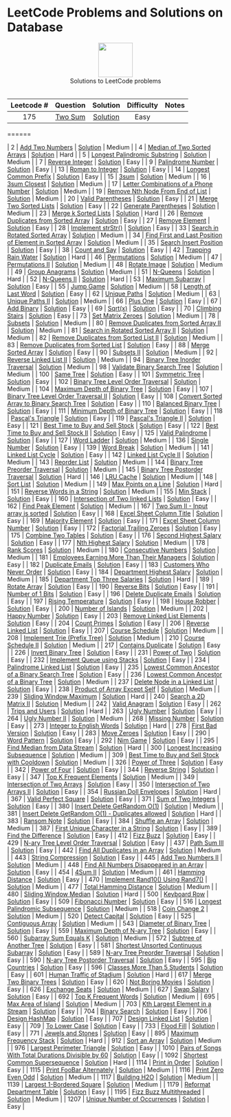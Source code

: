 # LeetCode Problems and Solutions on Database

<p align="center">
    <img height=80 src="https://leetcode.com/static/webpack_bundles/images/logo-dark.e99485d9b.svg">
  <br> Solutions to LeetCode problems
  <br><br>
</p>


|   Leetcode #  |  Question  |  Solution    | Difficulty | Notes | 
|:----:|:---:|:---:|:---:|:---:|
|  175  | [Two Sum](https://leetcode.com/problems/two-sum)  | [Solution](https://github.com/RodneyShag/LeetCode_solutions/blob/master/Solutions/Two%20Sum.md)  |    Easy    |

======

|   2  | [Add Two Numbers](https://leetcode.com/problems/add-two-numbers)                                                                                 | [Solution](https://github.com/RodneyShag/LeetCode_solutions/blob/master/Solutions/Add%20Two%20Numbers.md)                                                       |   Medium   |
|   4  | [Median of Two Sorted Arrays](https://leetcode.com/problems/median-of-two-sorted-arrays)                                                         | [Solution](https://github.com/RodneyShag/LeetCode_solutions/blob/master/Solutions/Median%20of%20Two%20Sorted%20Arrays.md)                                       |    Hard    |
|   5  | [Longest Palindromic Substring](https://leetcode.com/problems/longest-palindromic-substring)                                                     | [Solution](https://github.com/RodneyShag/LeetCode_solutions/blob/master/Solutions/Longest%20Palindromic%20Substring.md)                                         |   Medium   |
|   7  | [Reverse Integer](https://leetcode.com/problems/reverse-integer)                                                                                 | [Solution](https://github.com/RodneyShag/LeetCode_solutions/blob/master/Solutions/Reverse%20Integer.md)                                                         |    Easy    |
|   9  | [Palindrome Number](https://leetcode.com/problems/palindrome-number)                                                                             | [Solution](https://github.com/RodneyShag/LeetCode_solutions/blob/master/Solutions/Palindrome%20Number.md)                                                       |    Easy    |
|  13  | [Roman to Integer](https://leetcode.com/problems/roman-to-integer)                                                                               | [Solution](https://github.com/RodneyShag/LeetCode_solutions/blob/master/Solutions/Roman%20to%20Integer.md)                                                      |    Easy    |
|  14  | [Longest Common Prefix](https://leetcode.com/problems/longest-common-prefix)                                                                     | [Solution](https://github.com/RodneyShag/LeetCode_solutions/blob/master/Solutions/Longest%20Common%20Prefix.md)                                                 |    Easy    |
|  15  | [3sum](https://leetcode.com/problems/3sum)                                                                                                       | [Solution](https://github.com/RodneyShag/LeetCode_solutions/blob/master/Solutions/3sum.md)                                                                      |   Medium   |
|  16  | [3sum Closest](https://leetcode.com/problems/3sum-closest)                                                                                       | [Solution](https://github.com/RodneyShag/LeetCode_solutions/blob/master/Solutions/3sum%20Closest.md)                                                            |   Medium   |
|  17  | [Letter Combinations of a Phone Number](https://leetcode.com/problems/letter-combinations-of-a-phone-number)                                     | [Solution](https://github.com/RodneyShag/LeetCode_solutions/blob/master/Solutions/Letter%20Combinations%20of%20a%20Phone%20Number.md)                           |   Medium   |
|  19  | [Remove Nth Node From End of List](https://leetcode.com/problems/remove-nth-node-from-end-of-list)                                               | [Solution](https://github.com/RodneyShag/LeetCode_solutions/blob/master/Solutions/Remove%20Nth%20Node%20From%20End%20of%20List.md)                              |   Medium   |
|  20  | [Valid Parentheses](https://leetcode.com/problems/valid-parentheses)                                                                             | [Solution](https://github.com/RodneyShag/LeetCode_solutions/blob/master/Solutions/Valid%20Parentheses.md)                                                       |    Easy    |
|  21  | [Merge Two Sorted Lists](https://leetcode.com/problems/merge-two-sorted-lists)                                                                   | [Solution](https://github.com/RodneyShag/LeetCode_solutions/blob/master/Solutions/Merge%20Two%20Sorted%20Lists.md)                                              |    Easy    |
|  22  | [Generate Parentheses](https://leetcode.com/problems/generate-parentheses)                                                                       | [Solution](https://github.com/RodneyShag/LeetCode_solutions/blob/master/Solutions/Generate%20Parentheses.md)                                                    |   Medium   |
|  23  | [Merge k Sorted Lists](https://leetcode.com/problems/merge-k-sorted-lists)                                                                       | [Solution](https://github.com/RodneyShag/LeetCode_solutions/blob/master/Solutions/Merge%20k%20Sorted%20Lists.md)                                                |    Hard    |
|  26  | [Remove Duplicates from Sorted Array](https://leetcode.com/problems/remove-duplicates-from-sorted-array)                                         | [Solution](https://github.com/RodneyShag/LeetCode_solutions/blob/master/Solutions/Remove%20Duplicates%20from%20Sorted%20Array.md)                               |    Easy    |
|  27  | [Remove Element](https://leetcode.com/problems/remove-element)                                                                                   | [Solution](https://github.com/RodneyShag/LeetCode_solutions/blob/master/Solutions/Remove%20Element.md)                                                          |    Easy    |
|  28  | [Implement strStr()](https://leetcode.com/problems/implement-strstr)                                                                             | [Solution](https://github.com/RodneyShag/LeetCode_solutions/blob/master/Solutions/Implement%20strStr.md)                                                        |    Easy    |
|  33  | [Search in Rotated Sorted Array](https://leetcode.com/problems/search-in-rotated-sorted-array)                                                   | [Solution](https://github.com/RodneyShag/LeetCode_solutions/blob/master/Solutions/Search%20in%20Rotated%20Sorted%20Array.md)                                    |   Medium   |
|  34  | [Find First and Last Position of Element in Sorted Array](https://leetcode.com/problems/find-first-and-last-position-of-element-in-sorted-array) | [Solution](https://github.com/RodneyShag/LeetCode_solutions/blob/master/Solutions/Find%20First%20and%20Last%20Position%20of%20Element%20in%20Sorted%20Array.md) |   Medium   |
|  35  | [Search Insert Position](https://leetcode.com/problems/search-insert-position)                                                                   | [Solution](https://github.com/RodneyShag/LeetCode_solutions/blob/master/Solutions/Search%20Insert%20Position.md)                                                |    Easy    |
|  38  | [Count and Say](https://leetcode.com/problems/count-and-say)                                                                                     | [Solution](https://github.com/RodneyShag/LeetCode_solutions/blob/master/Solutions/Count%20and%20Say.md)                                                         |    Easy    |
|  42  | [Trapping Rain Water](https://leetcode.com/problems/trapping-rain-water)                                                                         | [Solution](https://github.com/RodneyShag/LeetCode_solutions/blob/master/Solutions/Trapping%20Rain%20Water.md)                                                   |    Hard    |
|  46  | [Permutations](https://leetcode.com/problems/permutations)                                                                                       | [Solution](https://github.com/RodneyShag/LeetCode_solutions/blob/master/Solutions/Permutations.md)                                                              |   Medium   |
|  47  | [Permutations II](https://leetcode.com/problems/permutations-ii)                                                                                 | [Solution](https://github.com/RodneyShag/LeetCode_solutions/blob/master/Solutions/Permutations%20II.md)                                                         |   Medium   |
|  48  | [Rotate Image](https://leetcode.com/problems/rotate-image)                                                                                       | [Solution](https://github.com/RodneyShag/LeetCode_solutions/blob/master/Solutions/Rotate%20Image.md)                                                            |   Medium   |
|  49  | [Group Anagrams](https://leetcode.com/problems/group-anagrams)                                                                                   | [Solution](https://github.com/RodneyShag/LeetCode_solutions/blob/master/Solutions/Group%20Anagrams.md)                                                          |   Medium   |
|  51  | [N-Queens](https://leetcode.com/problems/n-queens)                                                                                               | [Solution](https://github.com/RodneyShag/LeetCode_solutions/blob/master/Solutions/N-Queens.md)                                                                  |    Hard    |
|  52  | [N-Queens II](https://leetcode.com/problems/n-queens-ii)                                                                                         | [Solution](https://github.com/RodneyShag/LeetCode_solutions/blob/master/Solutions/N-Queens%20II.md)                                                             |    Hard    |
|  53  | [Maximum Subarray](https://leetcode.com/problems/maximum-subarray)                                                                               | [Solution](https://github.com/RodneyShag/LeetCode_solutions/blob/master/Solutions/Maximum%20Subarray.md)                                                        |    Easy    |
|  55  | [Jump Game](https://leetcode.com/problems/jump-game)                                                                                             | [Solution](https://github.com/RodneyShag/LeetCode_solutions/blob/master/Solutions/Jump%20Game.md)                                                               |   Medium   |
|  58  | [Length of Last Word](https://leetcode.com/problems/length-of-last-word)                                                                         | [Solution](https://github.com/RodneyShag/LeetCode_solutions/blob/master/Solutions/Length%20of%20Last%20Word.md)                                                 |    Easy    |
|  62  | [Unique Paths](https://leetcode.com/problems/unique-paths)                                                                                       | [Solution](https://github.com/RodneyShag/LeetCode_solutions/blob/master/Solutions/Unique%20Paths.md)                                                            |   Medium   |
|  63  | [Unique Paths II](https://leetcode.com/problems/unique-paths-ii)                                                                                 | [Solution](https://github.com/RodneyShag/LeetCode_solutions/blob/master/Solutions/Unique%20Paths%20II.md)                                                       |   Medium   |
|  66  | [Plus One](https://leetcode.com/problems/plus-one)                                                                                               | [Solution](https://github.com/RodneyShag/LeetCode_solutions/blob/master/Solutions/Plus%20One.md)                                                                |    Easy    |
|  67  | [Add Binary](https://leetcode.com/problems/add-binary)                                                                                           | [Solution](https://github.com/RodneyShag/LeetCode_solutions/blob/master/Solutions/Add%20Binary.md)                                                              |    Easy    |
|  69  | [Sqrt(x)](https://leetcode.com/problems/sqrtx)                                                                                                   | [Solution](https://github.com/RodneyShag/LeetCode_solutions/blob/master/Solutions/Sqrt(x).md)                                                                   |    Easy    |
|  70  | [Climbing Stairs](https://leetcode.com/problems/climbing-stairs)                                                                                 | [Solution](https://github.com/RodneyShag/LeetCode_solutions/blob/master/Solutions/Climbing%20Stairs.md)                                                         |    Easy    |
|  73  | [Set Matrix Zeroes](https://leetcode.com/problems/set-matrix-zeroes)                                                                             | [Solution](https://github.com/RodneyShag/LeetCode_solutions/blob/master/Solutions/Set%20Matrix%20Zeroes.md)                                                     |   Medium   |
|  78  | [Subsets](https://leetcode.com/problems/subsets)                                                                                                 | [Solution](https://github.com/RodneyShag/LeetCode_solutions/blob/master/Solutions/Subsets.md)                                                                   |   Medium   |
|  80  | [Remove Duplicates from Sorted Array II](https://leetcode.com/problems/remove-duplicates-from-sorted-array-ii)                                   | [Solution](https://github.com/RodneyShag/LeetCode_solutions/blob/master/Solutions/Remove%20Duplicates%20from%20Sorted%20Array%20II.md)                          |   Medium   |
|  81  | [Search in Rotated Sorted Array II](https://leetcode.com/problems/search-in-rotated-sorted-array-ii)                                             | [Solution](https://github.com/RodneyShag/LeetCode_solutions/blob/master/Solutions/Search%20in%20Rotated%20Sorted%20Array%20II.md)                               |   Medium   |
|  82  | [Remove Duplicates from Sorted List II](https://leetcode.com/problems/remove-duplicates-from-sorted-list-ii)                                     | [Solution](https://github.com/RodneyShag/LeetCode_solutions/blob/master/Solutions/Remove%20Duplicates%20from%20Sorted%20List%20II.md)                           |   Medium   |
|  83  | [Remove Duplicates from Sorted List](https://leetcode.com/problems/remove-duplicates-from-sorted-list)                                           | [Solution](https://github.com/RodneyShag/LeetCode_solutions/blob/master/Solutions/Remove%20Duplicates%20from%20Sorted%20List.md)                                |    Easy    |
|  88  | [Merge Sorted Array](https://leetcode.com/problems/merge-sorted-array)                                                                           | [Solution](https://github.com/RodneyShag/LeetCode_solutions/blob/master/Solutions/Merge%20Sorted%20Array.md)                                                    |    Easy    |
|  90  | [Subsets II](https://leetcode.com/problems/subsets-ii)                                                                                           | [Solution](https://github.com/RodneyShag/LeetCode_solutions/blob/master/Solutions/Subsets%20II.md)                                                              |   Medium   |
|  92  | [Reverse Linked List II](https://leetcode.com/problems/reverse-linked-list-ii)                                                                   | [Solution](https://github.com/RodneyShag/LeetCode_solutions/blob/master/Solutions/Reverse%20Linked%20List%20II.md)                                              |   Medium   |
|  94  | [Binary Tree Inorder Traversal](https://leetcode.com/problems/binary-tree-inorder-traversal)                                                     | [Solution](https://github.com/RodneyShag/LeetCode_solutions/blob/master/Solutions/Binary%20Tree%20Inorder%20Traversal.md)                                       |   Medium   |
|  98  | [Validate Binary Search Tree](https://leetcode.com/problems/validate-binary-search-tree)                                                         | [Solution](https://github.com/RodneyShag/LeetCode_solutions/blob/master/Solutions/Validate%20Binary%20Search%20Tree.md)                                         |   Medium   |
|  100 | [Same Tree](https://leetcode.com/problems/same-tree)                                                                                             | [Solution](https://github.com/RodneyShag/LeetCode_solutions/blob/master/Solutions/Same%20Tree.md)                                                               |    Easy    |
|  101 | [Symmetric Tree](https://leetcode.com/problems/symmetric-tree)                                                                                   | [Solution](https://github.com/RodneyShag/LeetCode_solutions/blob/master/Solutions/Symmetric%20Tree.md)                                                          |    Easy    |
|  102 | [Binary Tree Level Order Traversal](https://leetcode.com/problems/binary-tree-level-order-traversal)                                             | [Solution](https://github.com/RodneyShag/LeetCode_solutions/blob/master/Solutions/Binary%20Tree%20Level%20Order%20Traversal.md)                                 |   Medium   |
|  104 | [Maximum Depth of Binary Tree](https://leetcode.com/problems/maximum-depth-of-binary-tree)                                                       | [Solution](https://github.com/RodneyShag/LeetCode_solutions/blob/master/Solutions/Maximum%20Depth%20of%20Binary%20Tree.md)                                      |    Easy    |
|  107 | [Binary Tree Level Order Traversal II](https://leetcode.com/problems/binary-tree-level-order-traversal-ii)                                       | [Solution](https://github.com/RodneyShag/LeetCode_solutions/blob/master/Solutions/Binary%20Tree%20Level%20Order%20Traversal%20II.md)                            |    Easy    |
|  108 | [Convert Sorted Array to Binary Search Tree](https://leetcode.com/problems/convert-sorted-array-to-binary-search-tree)                           | [Solution](https://github.com/RodneyShag/LeetCode_solutions/blob/master/Solutions/Convert%20Sorted%20Array%20to%20Binary%20Search%20Tree.md)                    |    Easy    |
|  110 | [Balanced Binary Tree](https://leetcode.com/problems/balanced-binary-tree)                                                                       | [Solution](https://github.com/RodneyShag/LeetCode_solutions/blob/master/Solutions/Balanced%20Binary%20Tree.md)                                                  |    Easy    |
|  111 | [Minimum Depth of Binary Tree](https://leetcode.com/problems/minimum-depth-of-binary-tree)                                                       | [Solution](https://github.com/RodneyShag/LeetCode_solutions/blob/master/Solutions/Minimum%20Depth%20of%20Binary%20Tree.md)                                      |    Easy    |
|  118 | [Pascal's Triangle](https://leetcode.com/problems/pascals-triangle)                                                                              | [Solution](https://github.com/RodneyShag/LeetCode_solutions/blob/master/Solutions/Pascal%27s%20Triangle.md)                                                     |    Easy    |
|  119 | [Pascal's Triangle II](https://leetcode.com/problems/pascals-triangle-ii)                                                                        | [Solution](https://github.com/RodneyShag/LeetCode_solutions/blob/master/Solutions/Pascal%27s%20Triangle%20II.md)                                                |    Easy    |
|  121 | [Best Time to Buy and Sell Stock](https://leetcode.com/problems/best-time-to-buy-and-sell-stock)                                                 | [Solution](https://github.com/RodneyShag/LeetCode_solutions/blob/master/Solutions/Best%20Time%20to%20Buy%20and%20Sell%20Stock.md)                               |    Easy    |
|  122 | [Best Time to Buy and Sell Stock II](https://leetcode.com/problems/best-time-to-buy-and-sell-stock-ii)                                           | [Solution](https://github.com/RodneyShag/LeetCode_solutions/blob/master/Solutions/Best%20Time%20to%20Buy%20and%20Sell%20Stock%20II.md)                          |    Easy    |
|  125 | [Valid Palindrome](https://leetcode.com/problems/valid-palindrome)                                                                               | [Solution](https://github.com/RodneyShag/LeetCode_solutions/blob/master/Solutions/Valid%20Palindrome.md)                                                        |    Easy    |
|  127 | [Word Ladder](https://leetcode.com/problems/word-ladder)                                                                                         | [Solution](https://github.com/RodneyShag/LeetCode_solutions/blob/master/Solutions/Word%20Ladder.md)                                                             |   Medium   |
|  136 | [Single Number](https://leetcode.com/problems/single-number)                                                                                     | [Solution](https://github.com/RodneyShag/LeetCode_solutions/blob/master/Solutions/Single%20Number.md)                                                           |    Easy    |
|  139 | [Word Break](https://leetcode.com/problems/word-break)                                                                                           | [Solution](https://github.com/RodneyShag/LeetCode_solutions/blob/master/Solutions/Word%20Break.md)                                                              |   Medium   |
|  141 | [Linked List Cycle](https://leetcode.com/problems/linked-list-cycle)                                                                             | [Solution](https://github.com/RodneyShag/LeetCode_solutions/blob/master/Solutions/Linked%20List%20Cycle.md)                                                     |    Easy    |
|  142 | [Linked List Cycle II](https://leetcode.com/problems/linked-list-cycle-ii)                                                                       | [Solution](https://github.com/RodneyShag/LeetCode_solutions/blob/master/Solutions/Linked%20List%20Cycle%20II.md)                                                |   Medium   |
|  143 | [Reorder List](https://leetcode.com/problems/reorder-list)                                                                                       | [Solution](https://github.com/RodneyShag/LeetCode_solutions/blob/master/Solutions/Reorder%20List.md)                                                            |   Medium   |
|  144 | [Binary Tree Preorder Traversal](https://leetcode.com/problems/binary-tree-preorder-traversal)                                                   | [Solution](https://github.com/RodneyShag/LeetCode_solutions/blob/master/Solutions/Binary%20Tree%20Preorder%20Traversal.md)                                      |   Medium   |
|  145 | [Binary Tree Postorder Traversal](https://leetcode.com/problems/binary-tree-postorder-traversal)                                                 | [Solution](https://github.com/RodneyShag/LeetCode_solutions/blob/master/Solutions/Binary%20Tree%20Postorder%20Traversal.md)                                     |    Hard    |
|  146 | [LRU Cache](https://leetcode.com/problems/lru-cache)                                                                                             | [Solution](https://github.com/RodneyShag/LeetCode_solutions/blob/master/Solutions/LRU%20Cache.md)                                                               |   Medium   |
|  148 | [Sort List](https://leetcode.com/problems/sort-list)                                                                                             | [Solution](https://github.com/RodneyShag/LeetCode_solutions/blob/master/Solutions/Sort%20List.md)                                                               |   Medium   |
|  149 | [Max Points on a Line](https://leetcode.com/problems/max-points-on-a-line)                                                                       | [Solution](https://github.com/RodneyShag/LeetCode_solutions/blob/master/Solutions/Max%20Points%20on%20a%20Line.md)                                              |    Hard    |
|  151 | [Reverse Words in a String](https://leetcode.com/problems/reverse-words-in-a-string)                                                             | [Solution](https://github.com/RodneyShag/LeetCode_solutions/blob/master/Solutions/Reverse%20Words%20in%20a%20String.md)                                         |   Medium   |
|  155 | [Min Stack](https://leetcode.com/problems/min-stack)                                                                                             | [Solution](https://github.com/RodneyShag/LeetCode_solutions/blob/master/Solutions/Min%20Stack.md)                                                               |    Easy    |
|  160 | [Intersection of Two linked Lists](https://leetcode.com/problems/intersection-of-two-linked-lists)                                               | [Solution](https://github.com/RodneyShag/LeetCode_solutions/blob/master/Solutions/Intersection%20of%20Two%20linked%20Lists.md)                                  |    Easy    |
|  162 | [Find Peak Element](https://leetcode.com/problems/find-peak-element)                                                                             | [Solution](https://github.com/RodneyShag/LeetCode_solutions/blob/master/Solutions/Find%20Peak%20Element.md)                                                     |   Medium   |
|  167 | [Two Sum II - Input array is sorted](https://leetcode.com/problems/two-sum-ii-input-array-is-sorted)                                             | [Solution](https://github.com/RodneyShag/LeetCode_solutions/blob/master/Solutions/Two%20Sum%20II%20-%20Input%20array%20is%20sorted.md)                          |    Easy    |
|  168 | [Excel Sheet Column Title](https://leetcode.com/problems/excel-sheet-column-title)                                                               | [Solution](https://github.com/RodneyShag/LeetCode_solutions/blob/master/Solutions/Excel%20Sheet%20Column%20Title.md)                                            |    Easy    |
|  169 | [Majority Element](https://leetcode.com/problems/majority-element)                                                                               | [Solution](https://github.com/RodneyShag/LeetCode_solutions/blob/master/Solutions/Majority%20Element.md)                                                        |    Easy    |
|  171 | [Excel Sheet Column Number](https://leetcode.com/problems/excel-sheet-column-number)                                                             | [Solution](https://github.com/RodneyShag/LeetCode_solutions/blob/master/Solutions/Excel%20Sheet%20Column%20Number.md)                                           |    Easy    |
|  172 | [Factorial Trailing Zeroes](https://leetcode.com/problems/factorial-trailing-zeroes)                                                             | [Solution](https://github.com/RodneyShag/LeetCode_solutions/blob/master/Solutions/Factorial%20Trailing%20Zeroes.md)                                             |    Easy    |
|  175 | [Combine Two Tables](https://leetcode.com/problems/combine-two-tables)                                                                           | [Solution](https://github.com/RodneyShag/LeetCode_solutions/blob/master/Solutions/Combine%20Two%20Tables.md)                                                    |    Easy    |
|  176 | [Second Highest Salary](https://leetcode.com/problems/second-highest-salary)                                                                     | [Solution](https://github.com/RodneyShag/LeetCode_solutions/blob/master/Solutions/Second%20Highest%20Salary.md)                                                 |    Easy    |
|  177 | [Nth Highest Salary](https://leetcode.com/problems/nth-highest-salary)                                                                           | [Solution](https://github.com/RodneyShag/LeetCode_solutions/blob/master/Solutions/Nth%20Highest%20Salary.md)                                                    |   Medium   |
|  178 | [Rank Scores](https://leetcode.com/problems/rank-scores)                                                                                         | [Solution](https://github.com/RodneyShag/LeetCode_solutions/blob/master/Solutions/Rank%20Scores.md)                                                             |   Medium   |
|  180 | [Consecutive Numbers](https://leetcode.com/problems/consecutive-numbers)                                                                         | [Solution](https://github.com/RodneyShag/LeetCode_solutions/blob/master/Solutions/Consecutive%20Numbers.md)                                                     |   Medium   |
|  181 | [Employees Earning More Than Their Managers](https://leetcode.com/problems/employees-earning-more-than-their-managers)                           | [Solution](https://github.com/RodneyShag/LeetCode_solutions/blob/master/Solutions/Employees%20Earning%20More%20Than%20Their%20Managers.md)                      |    Easy    |
|  182 | [Duplicate Emails](https://leetcode.com/problems/duplicate-emails)                                                                               | [Solution](https://github.com/RodneyShag/LeetCode_solutions/blob/master/Solutions/Duplicate%20Emails.md)                                                        |    Easy    |
|  183 | [Customers Who Never Order](https://leetcode.com/problems/customers-who-never-order)                                                             | [Solution](https://github.com/RodneyShag/LeetCode_solutions/blob/master/Solutions/Customers%20Who%20Never%20Order.md)                                           |    Easy    |
|  184 | [Department Highest Salary](https://leetcode.com/problems/department-highest-salary)                                                             | [Solution](https://github.com/RodneyShag/LeetCode_solutions/blob/master/Solutions/Department%20Highest%20Salary.md)                                             |   Medium   |
|  185 | [Department Top Three Salaries](https://leetcode.com/problems/department-top-three-salaries)                                                     | [Solution](https://github.com/RodneyShag/LeetCode_solutions/blob/master/Solutions/Department%20Top%20Three%20Salaries.md)                                       |    Hard    |
|  189 | [Rotate Array](https://leetcode.com/problems/rotate-array)                                                                                       | [Solution](https://github.com/RodneyShag/LeetCode_solutions/blob/master/Solutions/Rotate%20Array.md)                                                            |    Easy    |
|  190 | [Reverse Bits](https://leetcode.com/problems/reverse-bits)                                                                                       | [Solution](https://github.com/RodneyShag/LeetCode_solutions/blob/master/Solutions/Reverse%20Bits.md)                                                            |    Easy    |
|  191 | [Number of 1 Bits](https://leetcode.com/problems/number-of-1-bits)                                                                               | [Solution](https://github.com/RodneyShag/LeetCode_solutions/blob/master/Solutions/Number%20of%201%20Bits.md)                                                    |    Easy    |
|  196 | [Delete Duplicate Emails](https://leetcode.com/problems/delete-duplicate-emails)                                                                 | [Solution](https://github.com/RodneyShag/LeetCode_solutions/blob/master/Solutions/Delete%20Duplicate%20Emails.md)                                               |    Easy    |
|  197 | [Rising Temperature](https://leetcode.com/problems/rising-temperature)                                                                           | [Solution](https://github.com/RodneyShag/LeetCode_solutions/blob/master/Solutions/Rising%20Temperature.md)                                                      |    Easy    |
|  198 | [House Robber](https://leetcode.com/problems/house-robber)                                                                                       | [Solution](https://github.com/RodneyShag/LeetCode_solutions/blob/master/Solutions/House%20Robber.md)                                                            |    Easy    |
|  200 | [Number of Islands](https://leetcode.com/problems/number-of-islands)                                                                             | [Solution](https://github.com/RodneyShag/LeetCode_solutions/blob/master/Solutions/Number%20of%20Islands.md)                                                     |   Medium   |
|  202 | [Happy Number](https://leetcode.com/problems/happy-number)                                                                                       | [Solution](https://github.com/RodneyShag/LeetCode_solutions/blob/master/Solutions/Happy%20Number.md)                                                            |    Easy    |
|  203 | [Remove Linked List Elements](https://leetcode.com/problems/remove-linked-list-elements)                                                         | [Solution](https://github.com/RodneyShag/LeetCode_solutions/blob/master/Solutions/Remove%20Linked%20List%20Elements.md)                                         |    Easy    |
|  204 | [Count Primes](https://leetcode.com/problems/count-primes)                                                                                       | [Solution](https://github.com/RodneyShag/LeetCode_solutions/blob/master/Solutions/Count%20Primes.md)                                                            |    Easy    |
|  206 | [Reverse Linked List](https://leetcode.com/problems/reverse-linked-list)                                                                         | [Solution](https://github.com/RodneyShag/LeetCode_solutions/blob/master/Solutions/Reverse%20Linked%20List.md)                                                   |    Easy    |
|  207 | [Course Schedule](https://leetcode.com/problems/course-schedule)                                                                                 | [Solution](https://github.com/RodneyShag/LeetCode_solutions/blob/master/Solutions/Course%20Schedule.md)                                                         |   Medium   |
|  208 | [Implement Trie (Prefix Tree)](https://leetcode.com/problems/implement-trie-prefix-tree)                                                         | [Solution](https://github.com/RodneyShag/LeetCode_solutions/blob/master/Solutions/Implement%20Trie%20(Prefix%20Tree).md)                                        |   Medium   |
|  210 | [Course Schedule II](https://leetcode.com/problems/course-schedule-ii)                                                                           | [Solution](https://github.com/RodneyShag/LeetCode_solutions/blob/master/Solutions/Course%20Schedule%20II.md)                                                    |   Medium   |
|  217 | [Contains Duplicate](https://leetcode.com/problems/contains-duplicate)                                                                           | [Solution](https://github.com/RodneyShag/LeetCode_solutions/blob/master/Solutions/Contains%20Duplicate.md)                                                      |    Easy    |
|  226 | [Invert Binary Tree](https://leetcode.com/problems/invert-binary-tree)                                                                           | [Solution](https://github.com/RodneyShag/LeetCode_solutions/blob/master/Solutions/Invert%20Binary%20Tree.md)                                                    |    Easy    |
|  231 | [Power of Two](https://leetcode.com/problems/power-of-two)                                                                                       | [Solution](https://github.com/RodneyShag/LeetCode_solutions/blob/master/Solutions/Power%20of%20Two.md)                                                          |    Easy    |
|  232 | [Implement Queue using Stacks](https://leetcode.com/problems/implement-queue-using-stacks)                                                       | [Solution](https://github.com/RodneyShag/LeetCode_solutions/blob/master/Solutions/Implement%20Queue%20using%20Stacks.md)                                        |    Easy    |
|  234 | [Palindrome Linked List](https://leetcode.com/problems/palindrome-linked-list)                                                                   | [Solution](https://github.com/RodneyShag/LeetCode_solutions/blob/master/Solutions/Palindrome%20Linked%20List.md)                                                |    Easy    |
|  235 | [Lowest Common Ancestor of a Binary Search Tree](https://leetcode.com/problems/lowest-common-ancestor-of-a-binary-search-tree)                   | [Solution](https://github.com/RodneyShag/LeetCode_solutions/blob/master/Solutions/Lowest%20Common%20Ancestor%20of%20a%20Binary%20Search%20Tree.md)              |    Easy    |
|  236 | [Lowest Common Ancestor of a Binary Tree](https://leetcode.com/problems/lowest-common-ancestor-of-a-binary-tree)                                 | [Solution](https://github.com/RodneyShag/LeetCode_solutions/blob/master/Solutions/Lowest%20Common%20Ancestor%20of%20a%20Binary%20Tree.md)                       |   Medium   |
|  237 | [Delete Node in a Linked List](https://leetcode.com/problems/delete-node-in-a-linked-list)                                                       | [Solution](https://github.com/RodneyShag/LeetCode_solutions/blob/master/Solutions/Delete%20Node%20in%20a%20Linked%20List.md)                                    |    Easy    |
|  238 | [Product of Array Except Self](https://leetcode.com/problems/product-of-array-except-self)                                                       | [Solution](https://github.com/RodneyShag/LeetCode_solutions/blob/master/Solutions/Product%20of%20Array%20Except%20Self.md)                                      |   Medium   |
|  239 | [Sliding Window Maximum](https://leetcode.com/problems/sliding-window-maximum)                                                                   | [Solution](https://github.com/RodneyShag/LeetCode_solutions/blob/master/Solutions/Sliding%20Window%20Maximum.md)                                                |    Hard    |
|  240 | [Search a 2D Matrix II](https://leetcode.com/problems/search-a-2d-matrix-ii)                                                                     | [Solution](https://github.com/RodneyShag/LeetCode_solutions/blob/master/Solutions/Search%20a%202D%20Matrix%20II.md)                                             |   Medium   |
|  242 | [Valid Anagram](https://leetcode.com/problems/valid-anagram)                                                                                     | [Solution](https://github.com/RodneyShag/LeetCode_solutions/blob/master/Solutions/Valid%20Anagram.md)                                                           |    Easy    |
|  262 | [Trips and Users](https://leetcode.com/problems/trips-and-users)                                                                                 | [Solution](https://github.com/RodneyShag/LeetCode_solutions/blob/master/Solutions/Trips%20and%20Users.md)                                                       |    Hard    |
|  263 | [Ugly Number](https://leetcode.com/problems/ugly-number)                                                                                         | [Solution](https://github.com/RodneyShag/LeetCode_solutions/blob/master/Solutions/Ugly%20Number.md)                                                             |    Easy    |
|  264 | [Ugly Number II](https://leetcode.com/problems/ugly-number-ii)                                                                                   | [Solution](https://github.com/RodneyShag/LeetCode_solutions/blob/master/Solutions/Ugly%20Number%20II.md)                                                        |   Medium   |
|  268 | [Missing Number](https://leetcode.com/problems/missing-number)                                                                                   | [Solution](https://github.com/RodneyShag/LeetCode_solutions/blob/master/Solutions/Missing%20Number.md)                                                          |    Easy    |
|  273 | [Integer to English Words](https://leetcode.com/problems/integer-to-english-words)                                                               | [Solution](https://github.com/RodneyShag/LeetCode_solutions/blob/master/Solutions/Integer%20to%20English%20Words.md)                                            |    Hard    |
|  278 | [First Bad Version](https://leetcode.com/problems/first-bad-version)                                                                             | [Solution](https://github.com/RodneyShag/LeetCode_solutions/blob/master/Solutions/First%20Bad%20Version.md)                                                     |    Easy    |
|  283 | [Move Zeroes](https://leetcode.com/problems/move-zeroes)                                                                                         | [Solution](https://github.com/RodneyShag/LeetCode_solutions/blob/master/Solutions/Move%20Zeroes.md)                                                             |    Easy    |
|  290 | [Word Pattern](https://leetcode.com/problems/word-pattern)                                                                                       | [Solution](https://github.com/RodneyShag/LeetCode_solutions/blob/master/Solutions/Word%20Pattern.md)                                                            |    Easy    |
|  292 | [Nim Game](https://leetcode.com/problems/nim-game)                                                                                               | [Solution](https://github.com/RodneyShag/LeetCode_solutions/blob/master/Solutions/Nim%20Game.md)                                                                |    Easy    |
|  295 | [Find Median from Data Stream](https://leetcode.com/problems/find-median-from-data-stream)                                                       | [Solution](https://github.com/RodneyShag/LeetCode_solutions/blob/master/Solutions/Find%20Median%20from%20Data%20Stream.md)                                      |    Hard    |
|  300 | [Longest Increasing Subsequence](https://leetcode.com/problems/longest-increasing-subsequence)                                                   | [Solution](https://github.com/RodneyShag/LeetCode_solutions/blob/master/Solutions/Longest%20Increasing%20Subsequence.md)                                        |   Medium   |
|  309 | [Best Time to Buy and Sell Stock with Cooldown](https://leetcode.com/problems/best-time-to-buy-and-sell-stock-with-cooldown)                     | [Solution](https://github.com/RodneyShag/LeetCode_solutions/blob/master/Solutions/Best%20Time%20to%20Buy%20and%20Sell%20Stock%20with%20Cooldown.md)             |   Medium   |
|  326 | [Power of Three](https://leetcode.com/problems/power-of-three)                                                                                   | [Solution](https://github.com/RodneyShag/LeetCode_solutions/blob/master/Solutions/Power%20of%20Three.md)                                                        |    Easy    |
|  342 | [Power of Four](https://leetcode.com/problems/power-of-four)                                                                                     | [Solution](https://github.com/RodneyShag/LeetCode_solutions/blob/master/Solutions/Power%20of%20Four.md)                                                         |    Easy    |
|  344 | [Reverse String](https://leetcode.com/problems/reverse-string)                                                                                   | [Solution](https://github.com/RodneyShag/LeetCode_solutions/blob/master/Solutions/Reverse%20String.md)                                                          |    Easy    |
|  347 | [Top K Frequent Elements](https://leetcode.com/problems/top-k-frequent-elements)                                                                 | [Solution](https://github.com/RodneyShag/LeetCode_solutions/blob/master/Solutions/Top%20K%20Frequent%20Elements.md)                                             |   Medium   |
|  349 | [Intersection of Two Arrays](https://leetcode.com/problems/intersection-of-two-arrays)                                                           | [Solution](https://github.com/RodneyShag/LeetCode_solutions/blob/master/Solutions/Intersection%20of%20Two%20Arrays.md)                                          |    Easy    |
|  350 | [Intersection of Two Arrays II](https://leetcode.com/problems/intersection-of-two-arrays-ii)                                                     | [Solution](https://github.com/RodneyShag/LeetCode_solutions/blob/master/Solutions/Intersection%20of%20Two%20Arrays%20II.md)                                     |    Easy    |
|  354 | [Russian Doll Envelopes](https://leetcode.com/problems/russian-doll-envelopes)                                                                   | [Solution](https://github.com/RodneyShag/LeetCode_solutions/blob/master/Solutions/Russian%20Doll%20Envelopes.md)                                                |    Hard    |
|  367 | [Valid Perfect Square](https://leetcode.com/problems/valid-perfect-square)                                                                       | [Solution](https://github.com/RodneyShag/LeetCode_solutions/blob/master/Solutions/Valid%20Perfect%20Square.md)                                                  |    Easy    |
|  371 | [Sum of Two Integers](https://leetcode.com/problems/sum-of-two-integers)                                                                         | [Solution](https://github.com/RodneyShag/LeetCode_solutions/blob/master/Solutions/Sum%20of%20Two%20Integers.md)                                                 |    Easy    |
|  380 | [Insert Delete GetRandom O(1)](https://leetcode.com/problems/insert-delete-getrandom-o1)                                                         | [Solution](https://github.com/RodneyShag/LeetCode_solutions/blob/master/Solutions/Insert%20Delete%20GetRandom%20O%281%29.md)                                    |   Medium   |
|  381 | [Insert Delete GetRandom O(1) - Duplicates allowed](https://leetcode.com/problems/insert-delete-getrandom-o1-duplicates-allowed)                 | [Solution](https://github.com/RodneyShag/LeetCode_solutions/blob/master/Solutions/Insert%20Delete%20GetRandom%20O%281%29%20-%20Duplicates%20allowed.md)         |    Hard    |
|  383 | [Ransom Note](https://leetcode.com/problems/ransom-note)                                                                                         | [Solution](https://github.com/RodneyShag/LeetCode_solutions/blob/master/Solutions/Ransom%20Note.md)                                                             |    Easy    |
|  384 | [Shuffle an Array](https://leetcode.com/problems/shuffle-an-array)                                                                               | [Solution](https://github.com/RodneyShag/LeetCode_solutions/blob/master/Solutions/Shuffle%20an%20Array.md)                                                      |   Medium   |
|  387 | [First Unique Character in a String](https://leetcode.com/problems/first-unique-character-in-a-string)                                           | [Solution](https://github.com/RodneyShag/LeetCode_solutions/blob/master/Solutions/First%20Unique%20Character%20in%20a%20String.md)                              |    Easy    |
|  389 | [Find the Difference](https://leetcode.com/problems/find-the-difference)                                                                         | [Solution](https://github.com/RodneyShag/LeetCode_solutions/blob/master/Solutions/Find%20the%20Difference.md)                                                   |    Easy    |
|  412 | [Fizz Buzz](https://leetcode.com/problems/fizz-buzz)                                                                                             | [Solution](https://github.com/RodneyShag/LeetCode_solutions/blob/master/Solutions/Fizz%20Buzz.md)                                                               |    Easy    |
|  429 | [N-ary Tree Level Order Traversal](https://leetcode.com/problems/n-ary-tree-level-order-traversal)                                               | [Solution](https://github.com/RodneyShag/LeetCode_solutions/blob/master/Solutions/N-ary%20Tree%20Level%20Order%20Traversal.md)                                  |    Easy    |
|  437 | [Path Sum III](https://leetcode.com/problems/path-sum-iii)                                                                                       | [Solution](https://github.com/RodneyShag/LeetCode_solutions/blob/master/Solutions/Path%20Sum%20III.md)                                                          |    Easy    |
|  442 | [Find All Duplicates in an Array](https://leetcode.com/problems/find-all-duplicates-in-an-array)                                                 | [Solution](https://github.com/RodneyShag/LeetCode_solutions/blob/master/Solutions/Find%20All%20Duplicates%20in%20an%20Array.md)                                 |   Medium   |
|  443 | [String Compression](https://leetcode.com/problems/string-compression)                                                                           | [Solution](https://github.com/RodneyShag/LeetCode_solutions/blob/master/Solutions/String%20Compression.md)                                                      |    Easy    |
|  445 | [Add Two Numbers II](https://leetcode.com/problems/add-two-numbers-ii)                                                                           | [Solution](https://github.com/RodneyShag/LeetCode_solutions/blob/master/Solutions/Add%20Two%20Numbers%20II.md)                                                  |   Medium   |
|  448 | [Find All Numbers Disappeared in an Array](https://leetcode.com/problems/find-all-numbers-disappeared-in-an-array)                               | [Solution](https://github.com/RodneyShag/LeetCode_solutions/blob/master/Solutions/Find%20All%20Numbers%20Disappeared%20in%20an%20Array.md)                      |    Easy    |
|  454 | [4Sum II](https://leetcode.com/problems/4sum-ii)                                                                                                 | [Solution](https://github.com/RodneyShag/LeetCode_solutions/blob/master/Solutions/4Sum%20II.md)                                                                 |   Medium   |
|  461 | [Hamming Distance](https://leetcode.com/problems/hamming-distance)                                                                               | [Solution](https://github.com/RodneyShag/LeetCode_solutions/blob/master/Solutions/Hamming%20Distance.md)                                                        |    Easy    |
|  470 | [Implement Rand10() Using Rand7()](https://leetcode.com/problems/implement-rand10-using-rand7)                                                   | [Solution](https://github.com/RodneyShag/LeetCode_solutions/blob/master/Solutions/Implement%20Rand10()%20Using%20Rand7().md)                                    |   Medium   |
|  477 | [Total Hamming Distance](https://leetcode.com/problems/total-hamming-distance)                                                                   | [Solution](https://github.com/RodneyShag/LeetCode_solutions/blob/master/Solutions/Total%20Hamming%20Distance.md)                                                |   Medium   |
|  480 | [Sliding Window Median](https://leetcode.com/problems/sliding-window-median)                                                                     | [Solution](https://github.com/RodneyShag/LeetCode_solutions/blob/master/Solutions/Sliding%20Window%20Median.md)                                                 |    Hard    |
|  500 | [Keyboard Row](https://leetcode.com/problems/keyboard-row)                                                                                       | [Solution](https://github.com/RodneyShag/LeetCode_solutions/blob/master/Solutions/Keyboard%20Row.md)                                                            |    Easy    |
|  509 | [Fibonacci Number](https://leetcode.com/problems/fibonacci-number)                                                                               | [Solution](https://github.com/RodneyShag/LeetCode_solutions/blob/master/Solutions/Fibonacci%20Number.md)                                                        |    Easy    |
|  516 | [Longest Palindromic Subsequence](https://leetcode.com/problems/longest-palindromic-subsequence)                                                 | [Solution](https://github.com/RodneyShag/LeetCode_solutions/blob/master/Solutions/Longest%20Palindromic%20Subsequence.md)                                       |   Medium   |
|  518 | [Coin Change 2](https://leetcode.com/problems/coin-change-2)                                                                                     | [Solution](https://github.com/RodneyShag/LeetCode_solutions/blob/master/Solutions/Coin%20Change%202.md)                                                         |   Medium   |
|  520 | [Detect Capital](https://leetcode.com/problems/detect-capital)                                                                                   | [Solution](https://github.com/RodneyShag/LeetCode_solutions/blob/master/Solutions/Detect%20Capital.md)                                                          |    Easy    |
|  525 | [Contiguous Array](https://leetcode.com/problems/contiguous-array)                                                                               | [Solution](https://github.com/RodneyShag/LeetCode_solutions/blob/master/Solutions/Contiguous%20Array.md)                                                        |   Medium   |
|  543 | [Diameter of Binary Tree](https://leetcode.com/problems/diameter-of-binary-tree)                                                                 | [Solution](https://github.com/RodneyShag/LeetCode_solutions/blob/master/Solutions/Diameter%20of%20Binary%20Tree.md)                                             |    Easy    |
|  559 | [Maximum Depth of N-ary Tree](https://leetcode.com/problems/maximum-depth-of-n-ary-tree)                                                         | [Solution](https://github.com/RodneyShag/LeetCode_solutions/blob/master/Solutions/Maximum%20Depth%20of%20N-ary%20Tree.md)                                       |    Easy    |
|  560 | [Subarray Sum Equals K](https://leetcode.com/problems/subarray-sum-equals-k)                                                                     | [Solution](https://github.com/RodneyShag/LeetCode_solutions/blob/master/Solutions/Subarray%20Sum%20Equals%20K.md)                                               |   Medium   |
|  572 | [Subtree of Another Tree](https://leetcode.com/problems/subtree-of-another-tree)                                                                 | [Solution](https://github.com/RodneyShag/LeetCode_solutions/blob/master/Solutions/Subtree%20of%20Another%20Tree.md)                                             |    Easy    |
|  581 | [Shortest Unsorted Continuous Subarray](https://leetcode.com/problems/shortest-unsorted-continuous-subarray)                                     | [Solution](https://github.com/RodneyShag/LeetCode_solutions/blob/master/Solutions/Shortest%20Unsorted%20Continuous%20Subarray.md)                               |    Easy    |
|  589 | [N-ary Tree Preorder Traversal](https://leetcode.com/problems/n-ary-tree-preorder-traversal)                                                     | [Solution](https://github.com/RodneyShag/LeetCode_solutions/blob/master/Solutions/N-ary%20Tree%20Preorder%20Traversal.md)                                       |    Easy    |
|  590 | [N-ary Tree Postorder Traversal](https://leetcode.com/problems/n-ary-tree-postorder-traversal)                                                   | [Solution](https://github.com/RodneyShag/LeetCode_solutions/blob/master/Solutions/N-ary%20Tree%20Postorder%20Traversal.md)                                      |    Easy    |
|  595 | [Big Countries](https://leetcode.com/problems/big-countries)                                                                                     | [Solution](https://github.com/RodneyShag/LeetCode_solutions/blob/master/Solutions/Big%20Countries.md)                                                           |    Easy    |
|  596 | [Classes More Than 5 Students](https://leetcode.com/problems/classes-more-than-5-students)                                                       | [Solution](https://github.com/RodneyShag/LeetCode_solutions/blob/master/Solutions/Classes%20More%20Than%205%20Students.md)                                      |    Easy    |
|  601 | [Human Traffic of Stadium](https://leetcode.com/problems/human-traffic-of-stadium)                                                               | [Solution](https://github.com/RodneyShag/LeetCode_solutions/blob/master/Solutions/Human%20Traffic%20of%20Stadium.md)                                            |    Hard    |
|  617 | [Merge Two Binary Trees](https://leetcode.com/problems/merge-two-binary-trees)                                                                   | [Solution](https://github.com/RodneyShag/LeetCode_solutions/blob/master/Solutions/Merge%20Two%20Binary%20Trees.md)                                              |    Easy    |
|  620 | [Not Boring Movies](https://leetcode.com/problems/not-boring-movies)                                                                             | [Solution](https://github.com/RodneyShag/LeetCode_solutions/blob/master/Solutions/Not%20Boring%20Movies.md)                                                     |    Easy    |
|  626 | [Exchange Seats](https://leetcode.com/problems/exchange-seats)                                                                                   | [Solution](https://github.com/RodneyShag/LeetCode_solutions/blob/master/Solutions/Exchange%20Seats.md)                                                          |   Medium   |
|  627 | [Swap Salary](https://leetcode.com/problems/swap-salary)                                                                                         | [Solution](https://github.com/RodneyShag/LeetCode_solutions/blob/master/Solutions/Swap%20Salary.md)                                                             |    Easy    |
|  692 | [Top K Frequent Words](https://leetcode.com/problems/top-k-frequent-words)                                                                       | [Solution](https://github.com/RodneyShag/LeetCode_solutions/blob/master/Solutions/Top%20K%20Frequent%20Words.md)                                                |   Medium   |
|  695 | [Max Area of Island](https://leetcode.com/problems/max-area-of-island)                                                                           | [Solution](https://github.com/RodneyShag/LeetCode_solutions/blob/master/Solutions/Max%20Area%20of%20Island.md)                                                  |   Medium   |
|  703 | [Kth Largest Element in a Stream](https://leetcode.com/problems/kth-largest-element-in-a-stream)                                                 | [Solution](https://github.com/RodneyShag/LeetCode_solutions/blob/master/Solutions/Kth%20Largest%20Element%20in%20a%20Stream.md)                                 |    Easy    |
|  704 | [Binary Search](https://leetcode.com/problems/binary-search)                                                                                     | [Solution](https://github.com/RodneyShag/LeetCode_solutions/blob/master/Solutions/Binary%20Search.md)                                                           |    Easy    |
|  706 | [Design HashMap](https://leetcode.com/problems/design-hashmap)                                                                                   | [Solution](https://github.com/RodneyShag/LeetCode_solutions/blob/master/Solutions/Design%20HashMap.md)                                                          |    Easy    |
|  707 | [Design Linked List](https://leetcode.com/problems/design-linked-list)                                                                           | [Solution](https://github.com/RodneyShag/LeetCode_solutions/blob/master/Solutions/Design%20Linked%20List.md)                                                    |    Easy    |
|  709 | [To Lower Case](https://leetcode.com/problems/to-lower-case)                                                                                     | [Solution](https://github.com/RodneyShag/LeetCode_solutions/blob/master/Solutions/To%20Lower%20Case.md)                                                         |    Easy    |
|  733 | [Flood Fill](https://leetcode.com/problems/flood-fill)                                                                                           | [Solution](https://github.com/RodneyShag/LeetCode_solutions/blob/master/Solutions/Flood%20Fill.md)                                                              |    Easy    |
|  771 | [Jewels and Stones](https://leetcode.com/problems/jewels-and-stones)                                                                             | [Solution](https://github.com/RodneyShag/LeetCode_solutions/blob/master/Solutions/Jewels%20and%20Stones.md)                                                     |    Easy    |
|  895 | [Maximum Frequency Stack](https://leetcode.com/problems/maximum-frequency-stack)                                                                 | [Solution](https://github.com/RodneyShag/LeetCode_solutions/blob/master/Solutions/Maximum%20Frequency%20Stack.md)                                               |    Hard    |
|  912 | [Sort an Array](https://leetcode.com/problems/sort-an-array)                                                                                     | [Solution](https://github.com/RodneyShag/LeetCode_solutions/blob/master/Solutions/Sort%20an%20Array.md)                                                         |   Medium   |
|  976 | [Largest Perimeter Triangle](https://leetcode.com/problems/largest-perimeter-triangle)                                                           | [Solution](https://github.com/RodneyShag/LeetCode_solutions/blob/master/Solutions/Largest%20Perimeter%20Triangle.md)                                            |    Easy    |
| 1010 | [Pairs of Songs With Total Durations Divisible by 60](https://leetcode.com/problems/pairs-of-songs-with-total-durations-divisible-by-60)         | [Solution](https://github.com/RodneyShag/LeetCode_solutions/blob/master/Solutions/Pairs%20of%20Songs%20With%20Total%20Durations%20Divisible%20by%2060.md)       |    Easy    |
| 1092 | [Shortest Common Supersequence](https://leetcode.com/problems/shortest-common-supersequence)                                                     | [Solution](https://github.com/RodneyShag/LeetCode_solutions/blob/master/Solutions/Shortest%20Common%20Supersequence.md)                                         |    Hard    |
| 1114 | [Print in Order](https://leetcode.com/problems/print-in-order)                                                                                   | [Solution](https://github.com/RodneyShag/LeetCode_solutions/blob/master/Solutions/Print%20in%20Order.md)                                                        |    Easy    |
| 1115 | [Print FooBar Alternately](https://leetcode.com/problems/print-foobar-alternately)                                                               | [Solution](https://github.com/RodneyShag/LeetCode_solutions/blob/master/Solutions/Print%20FooBar%20Alternately.md)                                              |   Medium   |
| 1116 | [Print Zero Even Odd](https://leetcode.com/problems/print-zero-even-odd)                                                                         | [Solution](https://github.com/RodneyShag/LeetCode_solutions/blob/master/Solutions/Print%20Zero%20Even%20Odd.md)                                                 |   Medium   |
| 1117 | [Building H2O](https://leetcode.com/problems/building-h2o)                                                                                       | [Solution](https://github.com/RodneyShag/LeetCode_solutions/blob/master/Solutions/Building%20H2O.md)                                                            |   Medium   |
| 1139 | [Largest 1-Bordered Square](https://leetcode.com/problems/largest-1-bordered-square)                                                             | [Solution](https://github.com/RodneyShag/LeetCode_solutions/blob/master/Solutions/Largest%201-Bordered%20Square.md)                                             |   Medium   |
| 1179 | [Reformat Department Table](https://leetcode.com/problems/reformat-department-table)                                                             | [Solution](https://github.com/RodneyShag/LeetCode_solutions/blob/master/Solutions/Reformat%20Department%20Table.md)                                             |    Easy    |
| 1195 | [Fizz Buzz Multithreaded](https://leetcode.com/problems/fizz-buzz-multithreaded)                                                                 | [Solution](https://github.com/RodneyShag/LeetCode_solutions/blob/master/Solutions/Fizz%20Buzz%20Multithreaded.md)                                               |   Medium   |
| 1207 | [Unique Number of Occurrences](https://leetcode.com/problems/unique-number-of-occurrences)                                                       | [Solution](https://github.com/RodneyShag/LeetCode_solutions/blob/master/Solutions/Unique%20Number%20of%20Occurrences.md)                                        |    Easy    |
